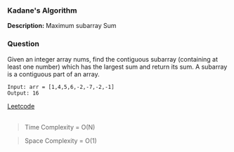 
### Kadane's Algorithm
**Description:** Maximum subarray Sum


### Question

Given an integer array nums, find the contiguous subarray (containing at least one number) which has the largest sum and return its sum. A subarray is a contiguous part of an array.

```
Input: arr = [1,4,5,6,-2,-7,-2,-1]
Output: 16
```

[Leetcode]()
<br>
<br>

 >Time Complexity = O(N)

> Space Complexity = O(1)

